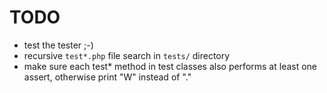 # TODO

- test the tester ;-)
- recursive `test*.php` file search in `tests/` directory
- make sure each test* method in test classes also performs at least one
  assert, otherwise print "W" instead of "."
